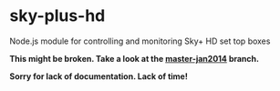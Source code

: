 sky-plus-hd
===========

Node.js module for controlling and monitoring Sky+ HD set top boxes


**This might be broken. Take a look at the [master-jan2014](https://github.com/dalhundal/sky-plus-hd/tree/master-jan2014) branch.**

**Sorry for lack of documentation. Lack of time!**
